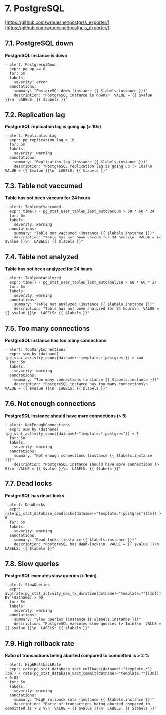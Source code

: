 # 7. PostgreSQL

[https://github.com/wrouesnel/postgres_exporter/](https://github.com/wrouesnel/postgres_exporter/)

## 7.1. PostgreSQL down

**PostgreSQL instance is down**

```
- alert: PostgresqlDown
  expr: pg_up == 0
  for: 5m
  labels:
    severity: error
  annotations:
    summary: "PostgreSQL down (instance {{ $labels.instance }})"
    description: "PostgreSQL instance is down\n  VALUE = {{ $value }}\n  LABELS: {{ $labels }}"
```

## 7.2. Replication lag

**PostgreSQL replication lag is going up (> 10s)**

```
- alert: ReplicationLag
  expr: pg_replication_lag > 10
  for: 5m
  labels:
    severity: warning
  annotations:
    summary: "Replication lag (instance {{ $labels.instance }})"
    description: "PostgreSQL replication lag is going up (> 10s)\n  VALUE = {{ $value }}\n  LABELS: {{ $labels }}"
```

## 7.3. Table not vaccumed

**Table has not been vaccum for 24 hours**

```
- alert: TableNotVaccumed
  expr: time() - pg_stat_user_tables_last_autovacuum > 60 * 60 * 24
  for: 5m
  labels:
    severity: warning
  annotations:
    summary: "Table not vaccumed (instance {{ $labels.instance }})"
    description: "Table has not been vaccum for 24 hours\n  VALUE = {{ $value }}\n  LABELS: {{ $labels }}"
```

## 7.4. Table not analyzed

**Table has not been analyzed for 24 hours**
 
```
- alert: TableNotAnalyzed
  expr: time() - pg_stat_user_tables_last_autoanalyze > 60 * 60 * 24
  for: 5m
  labels:
    severity: warning
  annotations:
    summary: "Table not analyzed (instance {{ $labels.instance }})"
    description: "Table has not been analyzed for 24 hours\n  VALUE = {{ $value }}\n  LABELS: {{ $labels }}"
```

## 7.5. Too many connections

**PostgreSQL instance has too many connections**

```
- alert: TooManyConnections
  expr: sum by (datname) (pg_stat_activity_count{datname!~"template.*|postgres"}) > 100
  for: 5m
  labels:
    severity: warning
  annotations:
    summary: "Too many connections (instance {{ $labels.instance }})"
    description: "PostgreSQL instance has too many connections\n  VALUE = {{ $value }}\n  LABELS: {{ $labels }}"
```


## 7.6. Not enough connections

**PostgreSQL instance should have more connections (> 5)**
 
```
- alert: NotEnoughConnections
  expr: sum by (datname) (pg_stat_activity_count{datname!~"template.*|postgres"}) < 5
  for: 5m
  labels:
    severity: warning
  annotations:
    summary: "Not enough connections (instance {{ $labels.instance }})"
    description: "PostgreSQL instance should have more connections (> 5)\n  VALUE = {{ $value }}\n  LABELS: {{ $labels }}"
```

## 7.7. Dead locks

**PostgreSQL has dead-locks**

```
- alert: DeadLocks
  expr: rate(pg_stat_database_deadlocks{datname!~"template.*|postgres"}[1m]) > 0
  for: 5m
  labels:
    severity: warning
  annotations:
    summary: "Dead locks (instance {{ $labels.instance }})"
    description: "PostgreSQL has dead-locks\n  VALUE = {{ $value }}\n  LABELS: {{ $labels }}"
```


## 7.8. Slow queries

**PostgreSQL executes slow queries (> 1min)**

```
- alert: SlowQueries
  expr: avg(rate(pg_stat_activity_max_tx_duration{datname!~"template.*"}[1m])) BY (datname) > 60
  for: 5m
  labels:
    severity: warning
  annotations:
    summary: "Slow queries (instance {{ $labels.instance }})"
    description: "PostgreSQL executes slow queries (> 1min)\n  VALUE = {{ $value }}\n  LABELS: {{ $labels }}"
```

## 7.9. High rollback rate

**Ratio of transactions being aborted compared to committed is > 2 %**

```
- alert: HighRollbackRate
  expr: rate(pg_stat_database_xact_rollback{datname!~"template.*"}[3m]) / rate(pg_stat_database_xact_commit{datname!~"template.*"}[3m]) > 0.02
  for: 5m
  labels:
    severity: warning
  annotations:
    summary: "High rollback rate (instance {{ $labels.instance }})"
    description: "Ratio of transactions being aborted compared to committed is > 2 %\n  VALUE = {{ $value }}\n  LABELS: {{ $labels }}"
```

